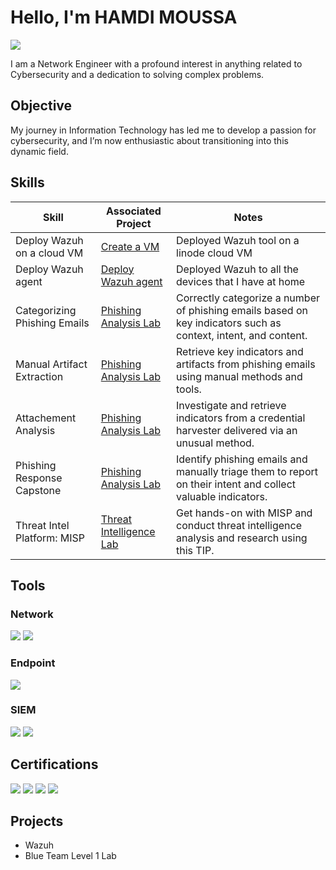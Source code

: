 # Hello, I'm HAMDI MOUSSA
<a href="https://linkedin.com/in/hamdiamoussa/"><img src="https://img.shields.io/badge/-LinkedIn-0072b1?&style=for-the-badge&logo=linkedin&logoColor=white" /></a>

I am a Network Engineer with a profound interest in anything related to Cybersecurity and a dedication to solving complex problems.

## Objective

My journey in Information Technology has led me to develop a passion for cybersecurity, and I’m now enthusiastic about transitioning into this dynamic field.

## Skills

| Skill                                         | Associated Project         | Notes
|-----------------------------------------------|----------------------------|------------------------------------------------------------|
| Deploy Wazuh on a cloud VM                    | <a href="https://wazuh.com">Create a VM</a>|Deployed Wazuh tool on a linode cloud VM
| Deploy Wazuh agent                            | <a href="https://wazuh.com">Deploy Wazuh agent</a>|Deployed Wazuh to all the devices that I have at home
| Categorizing Phishing Emails                  | <a href="https:///www.securityblue.team/why-btl1">Phishing Analysis Lab</a>|Correctly categorize a number of phishing emails based on key indicators such as context, intent, and content.
| Manual Artifact Extraction                    | <a href="https:///www.securityblue.team/why-btl1">Phishing Analysis Lab</a>|Retrieve key indicators and artifacts from phishing emails using manual methods and tools.
| Attachement Analysis                          | <a href="https:///www.securityblue.team/why-btl1">Phishing Analysis Lab</a>|Investigate and retrieve indicators from a credential harvester delivered via an unusual method.
| Phishing Response Capstone                    | <a href="https:///www.securityblue.team/why-btl1">Phishing Analysis Lab</a>|Identify phishing emails and manually triage them to report on their intent and collect valuable indicators.
| Threat Intel Platform: MISP                   | <a href="https:///www.securityblue.team/why-btl1">Threat Intelligence Lab</a>|Get hands-on with MISP and conduct threat intelligence analysis and research using this TIP.


## Tools

### Network
<div>
    <img src="https://img.shields.io/badge/-Wireshark-1679A7?&style=for-the-badge&logo=Wireshark&logoColor=white" />
    <img src="https://img.shields.io/badge/-CLI-1679A7?&style=for-the-badge&logo=Aruba&logoColor=white" />
</div>

### Endpoint
<div>
    <img src="https://img.shields.io/badge/-Microsoft_Defender_for_Endpoint-00A4EF?&style=for-the-badge&logo=Microsoft&logoColor=white" />
</div>

### SIEM
<div>
    <img src="https://img.shields.io/badge/-Microsoft_Sentinel-0078D4?&style=for-the-badge&logo=Microsoft&logoColor=white" />
    <img src="https://img.shields.io/badge/-Splunk-000000?&style=for-the-badge&logo=Splunk&logoColor=white" />
</div>

## Certifications

<div>
<img src="https://img.shields.io/badge/-Security%2B-FF0000?&style=for-the-badge&logo=CompTIA&logoColor=white" />
<img src="https://img.shields.io/badge/-Network%2B-007ACC?&style=for-the-badge&logo=CompTIA&logoColor=white" />
<img src="https://img.shields.io/badge/-CCD-000080?&style=for-the-badge&logoColor=white" />
<img src="https://img.shields.io/badge/-BTL1-007ACC?&style=for-the-badge&logo=CompTIA&logoColor=white" />
</div>

## Projects
- Wazuh 
- Blue Team Level 1 Lab
